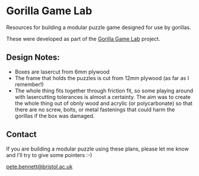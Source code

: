 # Gorilla Game Lab

Resources for building a modular puzzle game designed for use by gorillas.

These were developed as part of the [Gorilla Game Lab](https://gorillagamelab.com) project. 



## Design Notes:

- Boxes are lasercut from 6mm plywood
- The frame that holds the puzzles is cut from 12mm plywood (as far as I remember!)
- The whole thing fits together through friction fit, so some playing around with lasercutting tolerances is almost a certainty. The aim was to create the whole thing out of obnly wood and acrylic (or polycarbonate) so that there are no screw, bolts, or metal fastenings that could harm the gorillas if the box was damaged.



## Contact

If you are building a modular puzzle using these plans, please let me know and I'll try to give some pointers :-)

pete.bennett@bristol.ac.uk

